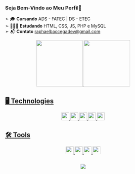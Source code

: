 ### Seja Bem-Vindo ao Meu Perfil👋
➣ 🎓 **Cursando** ADS - FATEC | DS - ETEC <br>
➣ 👨🏻‍💻 **Estudando** HTML, CSS, JS, PHP e MySQL <br>
➣  :mailbox_with_mail:  **Contato** raphaelbaccegadev@gmail.com



<div align="center">
  <a href="https://github.com/RaphaelBaccega">
  <img height="150em"  src="https://github-readme-stats.vercel.app/api?username=RaphaelBaccega&show_icons=true&include_all_commits=true&count_private=true&theme=react"/>
  <img height="150em"  src="https://github-readme-stats.vercel.app/api/top-langs/?username=RaphaelBaccega&layout=compact&theme=react"/>
</div> 
  
  <h2>🖥️ Technologies</h2> 
  
  <div align="center">
    <img src="https://img.shields.io/badge/HTML5-E34F26?style=for-the-badge&logo=html5&logoColor=white" height="25"/>
    <img src="https://img.shields.io/badge/CSS3-1572B6?style=for-the-badge&logo=css3&logoColor=white" height="25"/>
    <img src="https://img.shields.io/badge/JavaScript-F7DF1E?style=for-the-badge&logo=javascript&logoColor=black" height="25"/>
    <img src="https://img.shields.io/badge/PHP-777BB4?style=for-the-badge&logo=php&logoColor=white" height="25"/>
    <img src="https://img.shields.io/badge/MySQL-00000F?style=for-the-badge&logo=mysql&logoColor=white" height="25"/>
  </div>
  
  <h2>🛠️ Tools</h2> 
  
  <div align="center">
    <img src="https://img.shields.io/badge/Figma-cc3e13?style=for-the-badge&logo=figma&logoColor=white" height="25"/>
     <img src="https://img.shields.io/badge/Bootstrap-563D7C?style=for-the-badge&logo=bootstrap&logoColor=white" height="25"/>
     <img src="https://img.shields.io/badge/Git-F24E1E?style=for-the-badge&logo=git&logoColor=white" height="25"> 
    <img src="https://img.shields.io/badge/GitHub-black?style=for-the-badge&logo=github&logoColor=white" height="25"> 
  </div>
  
##
  <div align="center">
    <a href="https://www.linkedin.com/in/raphael-couto-baccega/"/><img src="https://img.shields.io/badge/LinkedIn-0077B5?style=for-the-badge&logo=linkedin&logoColor=white"/>
    
